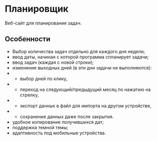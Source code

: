 # Планировщик
Веб-сайт для планирования задач.
## Особенности
- Выбор количества задач отдельно для каждого дня недели;
- ввод даты, начиная с которой программа спланирует задачи;
- ввод задач (каждая с новой строки);
- изменение выходных дней (в эти дни задачи не выполняются):
- - выбор дней по клику,
- - переход на следующий/предыдущий месяц по нажатию на стрелку,
- - экспорт данных в файл для импорта на другом устройстве,
- - сохранение данных даже после закрытия.
- удобное копирование получившихся дат;
- поддержка темной темы;
- адаптивность под мобильные устройства.
